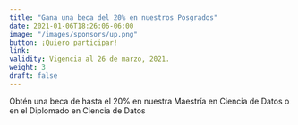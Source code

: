 ```yaml
---
title: "Gana una beca del 20% en nuestros Posgrados"
date: 2021-01-06T18:26:06-06:00
image: "/images/sponsors/up.png"
button: ¡Quiero participar!
link: 
validity: Vigencia al 26 de marzo, 2021.
weight: 3
draft: false
---
```


Obtén una beca de hasta el 20% en nuestra Maestría en Ciencia de Datos o en el Diplomado en Ciencia de Datos

